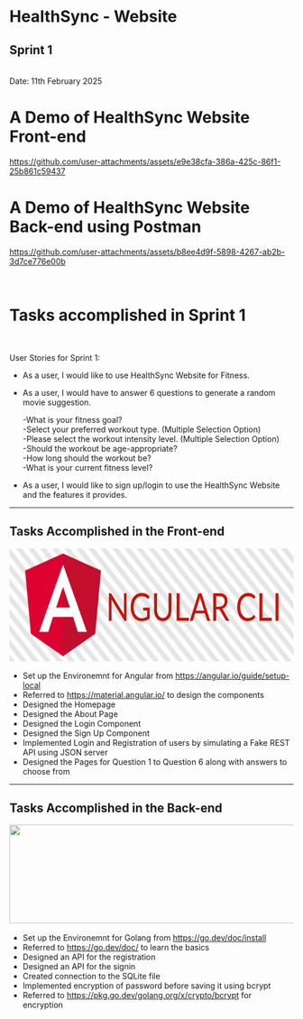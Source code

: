 <h1>HealthSync - Website</h1>
<h2>Sprint 1</h2> <br>
Date: 11th February 2025


<h1>A Demo of HealthSync Website Front-end</h1>


https://github.com/user-attachments/assets/e9e38cfa-386a-425c-86f1-25b861c59437




<h1>A Demo of HealthSync Website Back-end using Postman</h1>


https://github.com/user-attachments/assets/b8ee4d9f-5898-4267-ab2b-3d7ce776e00b


<br>
<h1>Tasks accomplished in Sprint 1</h1>
<br>

User Stories for Sprint 1:
* As a user, I would like to use HealthSync Website for Fitness. 

- As a user, I would have to answer 6 questions to generate a random movie suggestion.

  
    -What is your fitness goal?<br>
    -Select your preferred workout type. (Multiple Selection Option)<br>
    -Please select the workout intensity level. (Multiple Selection Option)<br>
    -Should the workout be age-appropriate?<br>
    -How long should the workout be?<br>
    -What is your current fitness level?<br>
    

- As a user, I would like to sign up/login to use the HealthSync Website and the features it provides.

<hr>

<h2>Tasks Accomplished in the Front-end</h2>

<img src="https://github.com/sriramthota1/Esync/blob/77bff5122b65585c60d7a7ef6425a2fd8488d44a/Files/Angular-CLI-Logo.png" height="200" width="650"/>

- Set up the Environemnt for Angular from https://angular.io/guide/setup-local
- Referred to https://material.angular.io/ to design the components
- Designed the Homepage
- Designed the About Page
- Designed the Login Component
- Designed the Sign Up Component
- Implemented Login and Registration of users by simulating a Fake REST API using JSON server
- Designed the Pages for Question 1 to Question 6 along with answers to choose from

<hr>
<h2>Tasks Accomplished in the Back-end</h2>

<img src="https://github.com/Ashel1/WhatToWatch/blob/5fa54d47f8c0b96912c5378442eec04433270f0f/images/go.png" height="175" width="550"/>

- Set up the Environemnt for Golang from https://go.dev/doc/install
- Referred to https://go.dev/doc/ to learn the basics
- Designed an API for the registration
- Designed an API for the signin
- Created connection to the SQLite file
- Implemented encryption of password before saving it using bcrypt
- Referred to https://pkg.go.dev/golang.org/x/crypto/bcrypt for encryption
